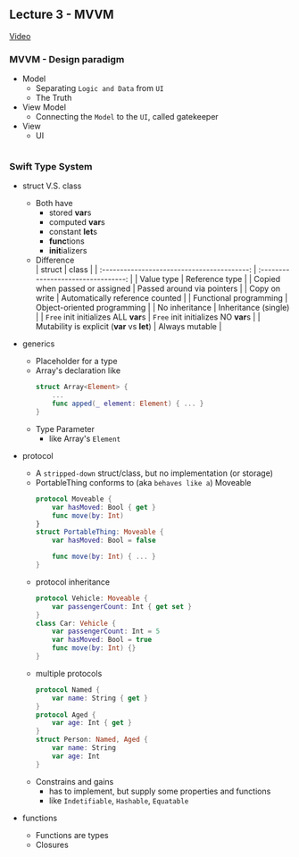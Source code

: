 ## Lecture 3 - MVVM

[Video](https://www.youtube.com/watch?v=W1ymVx6dmvc)

### MVVM - Design paradigm
- Model
    - Separating `Logic and Data` from `UI`
    - The Truth
- View Model
    - Connecting the `Model` to the `UI`, called gatekeeper
- View
    - UI

![<MVVM>](MVVM.png)

### Swift Type System
- struct V.S. class
    - Both have
        - stored **var**s
        - computed **var**s
        - constant **let**s
        - **func**tions
        - **init**ializers
    - Difference        
        |                   struct                    |                class                |
        | :-----------------------------------------: | :---------------------------------: |
        |                 Value type                  |           Reference type            |
        |       Copied when passed or assigned        |     Passed around via pointers      |
        |                Copy on write                |   Automatically reference counted   |
        |           Functional programming            |     Object-oriented programming     |
        |               No inheritance                |        Inheritance (single)         |
        |    `Free` init initializes ALL **var**s     | `Free` init initializes NO **var**s |
        | Mutability is explicit (**var** vs **let**) |           Always mutable            |

- generics
    - Placeholder for a type
    - Array's declaration like 
        ```swift
        struct Array<Element> {
            ...
            func apped(_ element: Element) { ... }
        }
        ```
    - Type Parameter
        - like Array's `Element`

- protocol
    - A `stripped-down` struct/class, but no implementation (or storage)
    - PortableThing conforms to (aka `behaves like a`) Moveable
        ```swift
        protocol Moveable {
            var hasMoved: Bool { get }
            func move(by: Int)
        }
        struct PortableThing: Moveable {
            var hasMoved: Bool = false

            func move(by: Int) { ... }
        }
        ```
    - protocol inheritance
        ```swift
        protocol Vehicle: Moveable {
            var passengerCount: Int { get set }
        }
        class Car: Vehicle {
            var passengerCount: Int = 5
            var hasMoved: Bool = true
            func move(by: Int) {}
        }
        ```    
    - multiple protocols
        ```swift
        protocol Named {
            var name: String { get }
        }
        protocol Aged {
            var age: Int { get }
        }
        struct Person: Named, Aged {
            var name: String
            var age: Int
        }
        ```    
    - Constrains and gains
        - has to implement, but supply some properties and functions
        - like `Indetifiable`, `Hashable`, `Equatable`
            
- functions
    - Functions are types
    - Closures